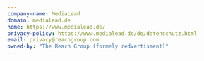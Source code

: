 ```yaml
---
company-name: MediaLead
domain: medialead.de
home: https://www.medialead.de/
privacy-policy: https://www.medialead.de/de/datenschutz.html
email: privacy@reachgroup.com
owned-by: "The Reach Group (formely redvertisment)"
---
```




